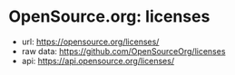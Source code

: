 # OpenSource.org: licenses
* url: https://opensource.org/licenses/
* raw data: https://github.com/OpenSourceOrg/licenses
* api: https://api.opensource.org/licenses/


<!-- .slide: data-background-iframe="https://opensource.org/licenses/" data-background-interactive="true" data-preload="false" -->